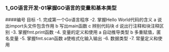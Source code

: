 ### 1_GO语言开发-01掌握GO语言的变量和基本类型
####编号	目标
-1.	完成第一个Go语言程序
-2.	掌握Hello World代码的含义
  a	说出import头文件包含作用
  b	写出main函数
  c	辨别代码块
  d	说出行注释和块注释区别
-3.	掌握fmt.print函数
-4.	变量的定义和使用
  a	自动推导类型
  b	多重赋值，匿名变量
-5.	掌握fmt.scan函数
  a使格式化输入输出
-6.	数据类型
-7.	常量定义和使用
